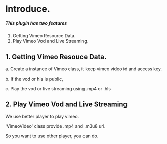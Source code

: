 
# Introduce.
 ##### This plugin has two features

  1. Getting Vimeo Resource Data.
  2. Play Vimeo Vod and Live Streaming.


## 1. Getting Vimeo Resouce Data.

  a. Create a instance of Vimeo class, it keep vimeo video id and access key.
  
  b. If the vod or hls is public,
  
  c. Play the vod or live streaming using .mp4 or .hls
  


## 2. Play Vimeo Vod and Live Streaming


  We use better player to play vimeo.
  
  'VimeoVideo' class provide .mp4 and .m3u8 url.
  
  So you want to use other player, you can do.


